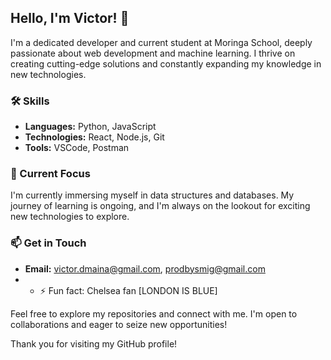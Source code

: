## Hello, I'm Victor! 👋

I'm a dedicated developer and current student at Moringa School, deeply passionate about web development and machine learning. I thrive on creating cutting-edge solutions and constantly expanding my knowledge in new technologies.

### 🛠️ Skills
- **Languages:** Python, JavaScript
- **Technologies:** React, Node.js, Git
- **Tools:** VSCode, Postman

### 🌱 Current Focus
I'm currently immersing myself in data structures and databases. My journey of learning is ongoing, and I'm always on the lookout for exciting new technologies to explore.

### 📫 Get in Touch
- **Email:** [victor.dmaina@gmail.com](mailto:victor.dmaina@gmail.com), [prodbysmig@gmail.com](mailto:prodbysmig@gmail.com)
- - ⚡ Fun fact: Chelsea fan [LONDON IS BLUE]

Feel free to explore my repositories and connect with me. I'm open to collaborations and eager to seize new opportunities!

Thank you for visiting my GitHub profile!


